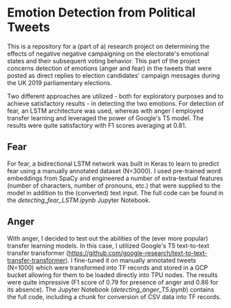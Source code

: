 ﻿# Emotion Detection from Political Tweets

 This is a repository for a (part of a) research project on determining the effects of negative negative campaigning on the electorate's emotional states and their subsequent voting behavior. This part of the project concerns detection of emotions (anger and fear) in the tweets that were posted as direct replies to election candidates' campaign messages during the UK 2019 parliamentary elections. 

Two different approaches are utilized - both for exploratory purposes and to achieve satisfactory results - in detecting the two emotions. For detection of fear, an LSTM architecture was used, whereas with anger I employed transfer learning and leveraged the power of Google's T5 model. The results were quite satisfactory with F1 scores averaging at 0.81. 

## Fear
For fear, a bidirectional LSTM network was built in Keras to learn to predict fear using a manually annotated dataset (N=3000). I used pre-trained word embeddings from SpaCy and engineered a number of extra-textual features (number of characters, number of pronouns, etc.) that were supplied to the model in addition to the (converted) text input. The full code can be found in the *detecting_fear_LSTM.ipynb* Jupyter Notebook.

## Anger
With anger, I decided to test out the abilities of the (ever more popular) transfer learning models. In this case, I utilized Google's T5 text-to-text transfer transformer (https://github.com/google-research/text-to-text-transfer-transformer). I fine-tuned it on manually annotated tweets (N=1000) which were transformed into TF records and stored in a GCP bucket allowing for them to be loaded directly into TPU nodes. The results were quite impressive (F1 score of 0.79 for presence of anger and 0.86 for its absence). The Jupyter Notebook (*detecting_anger_T5.ipynb*) contains the full code, including a chunk for conversion of CSV data into TF records.
